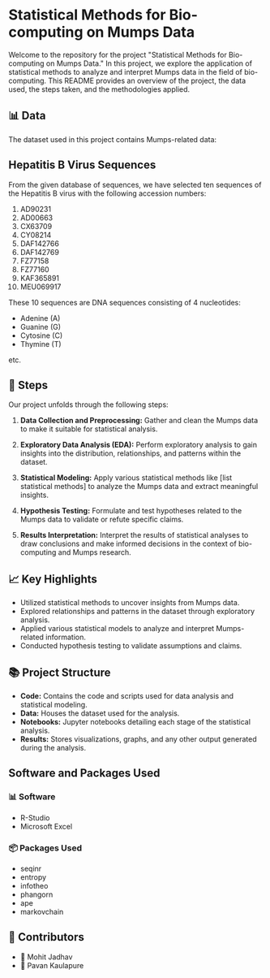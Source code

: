 # Statistical Methods for Bio-computing on Mumps Data

Welcome to the repository for the project "Statistical Methods for Bio-computing on Mumps Data." In this project, we explore the application of statistical methods to analyze and interpret Mumps data in the field of bio-computing. This README provides an overview of the project, the data used, the steps taken, and the methodologies applied.

## 📊 Data

The dataset used in this project contains Mumps-related data:
## Hepatitis B Virus Sequences

From the given database of sequences, we have selected ten sequences of the Hepatitis B virus with the following accession numbers:

1. AD90231
2. AD00663
3. CX63709
4. CY08214
5. DAF142766
6. DAF142769
7. FZ77158
8. FZ77160
9. KAF365891
10. MEU069917

These 10 sequences are DNA sequences consisting of 4 nucleotides:
- Adenine (A)
- Guanine (G)
- Cytosine (C)
- Thymine (T)

etc.

## 📝 Steps

Our project unfolds through the following steps:

1. **Data Collection and Preprocessing:** Gather and clean the Mumps data to make it suitable for statistical analysis.

2. **Exploratory Data Analysis (EDA):** Perform exploratory analysis to gain insights into the distribution, relationships, and patterns within the dataset.

3. **Statistical Modeling:** Apply various statistical methods like [list statistical methods] to analyze the Mumps data and extract meaningful insights.

4. **Hypothesis Testing:** Formulate and test hypotheses related to the Mumps data to validate or refute specific claims.

5. **Results Interpretation:** Interpret the results of statistical analyses to draw conclusions and make informed decisions in the context of bio-computing and Mumps research.

## 📈 Key Highlights

- Utilized statistical methods to uncover insights from Mumps data.
- Explored relationships and patterns in the dataset through exploratory analysis.
- Applied various statistical models to analyze and interpret Mumps-related information.
- Conducted hypothesis testing to validate assumptions and claims.

## 📚 Project Structure

- **Code:** Contains the code and scripts used for data analysis and statistical modeling.
- **Data:** Houses the dataset used for the analysis.
- **Notebooks:** Jupyter notebooks detailing each stage of the statistical analysis.
- **Results:** Stores visualizations, graphs, and any other output generated during the analysis.
## Software and Packages Used

### 📊 Software
- R-Studio
- Microsoft Excel

### 📦 Packages Used
- seqinr
- entropy
- infotheo
- phangorn
- ape
- markovchain

## 👥 Contributors
- 👤 Mohit Jadhav
- 👤 Pavan Kaulapure
